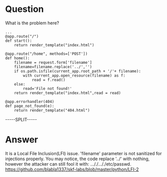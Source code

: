 # Question
 
What is the problem here?
 
```
...
@app.route("/")
def start():
    return render_template("index.html")

@app.route("/home", methods=['POST'])
def home():
    filename = request.form['filename']
    filename=filename.replace('../','')
    if os.path.isfile(current_app.root_path + '/'+ filename):
        with current_app.open_resource(filename) as f:
            read = f.read()
    else: 
        read='File not found!'
    return render_template("index.html",read = read)

@app.errorhandler(404)
def page_not_found(e):
    return render_template("404.html")
```
 
-----SPLIT-----
 
# Answer

It is a  Local File Inclusion(LFI) issue. 'filename' parameter is not sanitized for injections properly. You may notice, the code replace '../' with nothing, however the attacker can still fool it with: ..././..././etc/passwd. https://github.com/blabla1337/skf-labs/blob/master/python/LFI-2